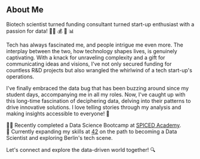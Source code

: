 ## About Me

Biotech scientist turned funding consultant turned start-up enthusiast with a passion for data! 👨‍🔬 💰 🚀 📊

Tech has always fascinated me, and people intrigue me even more. The interplay between the two, how technology shapes lives, is genuinely captivating. With a knack for unraveling complexity and a gift for communicating ideas and visions, I've not only secured funding for countless R&D projects but also wrangled the whirlwind of a tech start-up's operations.

I've finally embraced the data bug that has been buzzing around since my student days, accompanying me in all my roles. Now, I've caught up with this long-time fascination of deciphering data, delving into their patterns to drive innovative solutions. I love telling stories through my analysis and making insights accessible to everyone! 🌟 

👨‍💻 Recently completed a Data Science Bootcamp at [SPICED Academy](https://www.spiced-academy.com/en).  
🎯 Currently expanding my skills at [42](https://42berlin.de/) on the path to becoming a Data Scientist and exploring Berlin's tech scene.

Let's connect and explore the data-driven world together! 🔍
